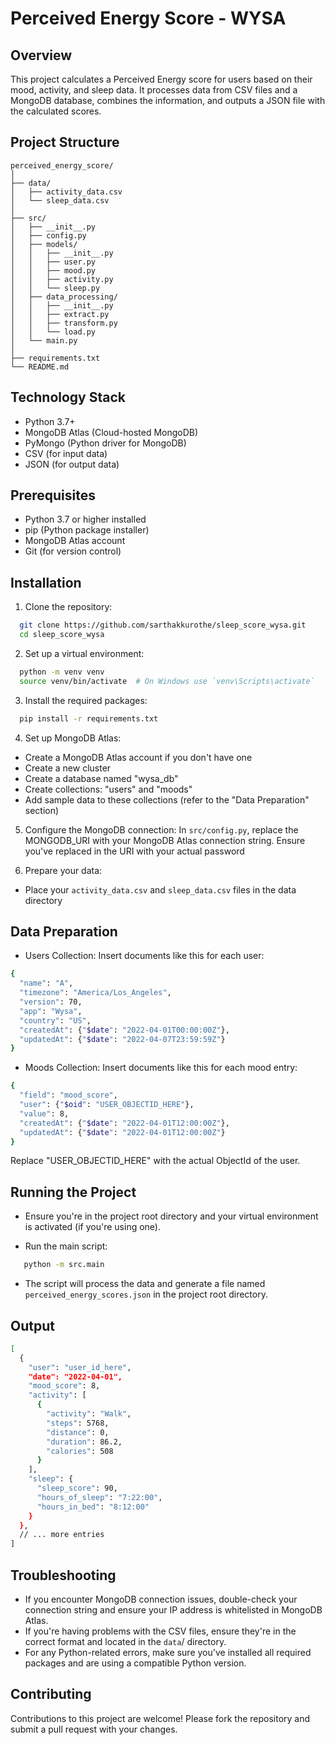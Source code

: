# Perceived Energy Score - WYSA

## Overview

This project calculates a Perceived Energy score for users based on their mood, activity, and sleep data. It processes data from CSV files and a MongoDB database, combines the information, and outputs a JSON file with the calculated scores.
## Project Structure


```
perceived_energy_score/
│
├── data/
│   ├── activity_data.csv
│   └── sleep_data.csv
│
├── src/
│   ├── __init__.py
│   ├── config.py
│   ├── models/
│   │   ├── __init__.py
│   │   ├── user.py
│   │   ├── mood.py
│   │   ├── activity.py
│   │   └── sleep.py
│   ├── data_processing/
│   │   ├── __init__.py
│   │   ├── extract.py
│   │   ├── transform.py
│   │   └── load.py
│   └── main.py
│
├── requirements.txt
└── README.md

```


## Technology Stack

- Python 3.7+
- MongoDB Atlas (Cloud-hosted MongoDB)
- PyMongo (Python driver for MongoDB)
- CSV (for input data)
- JSON (for output data)

## Prerequisites

- Python 3.7 or higher installed
- pip (Python package installer)
- MongoDB Atlas account
- Git (for version control)

## Installation

1. Clone the repository:

```bash
  git clone https://github.com/sarthakkurothe/sleep_score_wysa.git
  cd sleep_score_wysa
```

2. Set up a virtual environment:

```bash
  python -m venv venv
  source venv/bin/activate  # On Windows use `venv\Scripts\activate`
```

3. Install the required packages:

```bash
  pip install -r requirements.txt
```
4. Set up MongoDB Atlas:

- Create a MongoDB Atlas account if you don't have one
- Create a new cluster
- Create a database named "wysa_db"
- Create collections: "users" and "moods"
- Add sample data to these collections (refer to the "Data Preparation" section)

5. Configure the MongoDB connection: 
In ```src/config.py```, replace the MONGODB_URI with your MongoDB Atlas connection string. Ensure you've replaced <password> in the URI with your actual password

6. Prepare your data:

- Place your ```activity_data.csv``` and ```sleep_data.csv``` files in the data directory


## Data Preparation

- Users Collection: Insert documents like this for each user:

```bash
{
  "name": "A",
  "timezone": "America/Los_Angeles",
  "version": 70,
  "app": "Wysa",
  "country": "US",
  "createdAt": {"$date": "2022-04-01T00:00:00Z"},
  "updatedAt": {"$date": "2022-04-07T23:59:59Z"}
}
```

- Moods Collection: Insert documents like this for each mood entry:

```bash
{
  "field": "mood_score",
  "user": {"$oid": "USER_OBJECTID_HERE"},
  "value": 8,
  "createdAt": {"$date": "2022-04-01T12:00:00Z"},
  "updatedAt": {"$date": "2022-04-01T12:00:00Z"}
}
```
Replace "USER_OBJECTID_HERE" with the actual ObjectId of the user.


## Running the Project

- Ensure you're in the project root directory and your virtual environment is activated (if you're using one).

- Run the main script:

```bash
   python -m src.main
```
- The script will process the data and generate a file named ```perceived_energy_scores.json``` in the project root directory.

## Output

```bash
[
  {
    "user": "user_id_here",
    "date": "2022-04-01",
    "mood_score": 8,
    "activity": [
      {
        "activity": "Walk",
        "steps": 5768,
        "distance": 0,
        "duration": 86.2,
        "calories": 508
      }
    ],
    "sleep": {
      "sleep_score": 90,
      "hours_of_sleep": "7:22:00",
      "hours_in_bed": "8:12:00"
    }
  },
  // ... more entries
]
```

## Troubleshooting

- If you encounter MongoDB connection issues, double-check your connection string and ensure your IP address is whitelisted in MongoDB Atlas.
- If you're having problems with the CSV files, ensure they're in the correct format and located in the `data`/ directory.
- For any Python-related errors, make sure you've installed all required packages and are using a compatible Python version.

## Contributing

Contributions to this project are welcome! Please fork the repository and submit a pull request with your changes.
